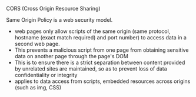 CORS (Cross Origin Resource Sharing)

Same Origin Policy is a web security model. 
- web pages only allow scripts of the same origin (same protocol, hostname (exact match required) and port number) to access data in a second web page.
- This prevents a malicious script from one page from obtaining sensitive data on another page through the page's DOM
- This is to ensure there is a strict separation between content provided by unrelated sites are maintained, so as to prevent loss of data confidentiality or integrity
- applies to data access from scripts, embedded resources across origins (such as img, CSS)